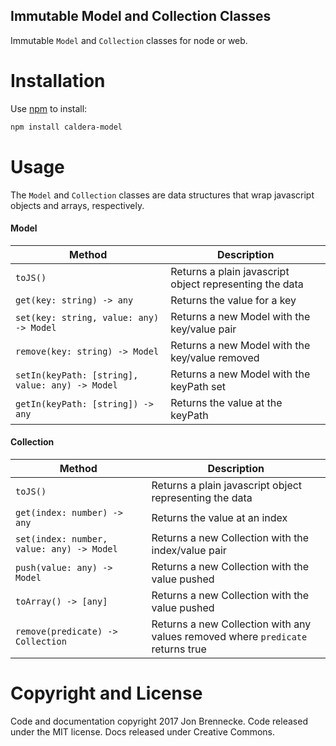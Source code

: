 Immutable Model and Collection Classes
---------------
Immutable `Model` and `Collection` classes for node or web.

Installation
============
Use [npm](https://www.npmjs.com/) to install:
```bash
npm install caldera-model
```

Usage
============
The `Model` and `Collection` classes are data structures that wrap javascript objects and arrays, respectively.

#### Model
| Method                           | Description
| -------------------------------- | -------------------------------------
| `toJS()` | Returns a plain javascript object representing the data
| `get(key: string) -> any` | Returns the value for a key
| `set(key: string, value: any) -> Model` | Returns a new Model with the key/value pair
| `remove(key: string) -> Model` | Returns a new Model with the key/value removed
| `setIn(keyPath: [string], value: any) -> Model` | Returns a new Model with the keyPath set
| `getIn(keyPath: [string]) -> any` | Returns the value at the keyPath

#### Collection
| Method                           | Description
| -------------------------------- | ----------------------------------
| `toJS()` | Returns a plain javascript object representing the data
| `get(index: number) -> any` | Returns the value at an index
| `set(index: number, value: any) -> Model` | Returns a new Collection with the index/value pair
| `push(value: any) -> Model` | Returns a new Collection with the value pushed
| `toArray() -> [any]` | Returns a new Collection with the value pushed
| `remove(predicate) -> Collection` | Returns a new Collection with any values removed where `predicate` returns true

Copyright and License
============
Code and documentation copyright 2017 Jon Brennecke. Code released under the MIT license. Docs released under Creative Commons.
